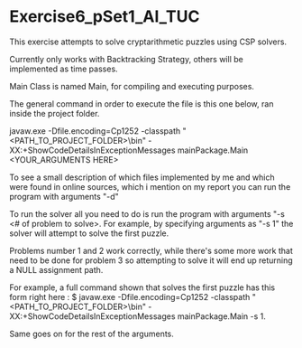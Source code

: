 # Exercise6_pSet1_AI_TUC



This exercise attempts to solve cryptarithmetic puzzles using CSP solvers.

Currently only works with Backtracking Strategy, others will be implemented as time passes.

Main Class is named Main, for compiling and executing purposes.

The general command in order to execute the file is this one below, ran inside the project folder.

javaw.exe -Dfile.encoding=Cp1252 -classpath "<PATH_TO_PROJECT_FOLDER>\bin" -XX:+ShowCodeDetailsInExceptionMessages mainPackage.Main <YOUR_ARGUMENTS HERE>



To see a small description of which files implemented by me and which were found in online sources, which i mention on my report
you can run the program with arguments "-d"

To run the solver all you need to do is run the program with arguments "-s <# of problem to solve>. For example, by specifying arguments as "-s 1" the solver will attempt to solve
the first puzzle.


Problems number 1 and 2 work correctly, while there's some more work that need to be done for problem 3 so attempting to solve it will end up returning a NULL assignment path.

For example, a full command shown that solves the first puzzle has this form right here :
$ javaw.exe -Dfile.encoding=Cp1252 -classpath "<PATH_TO_PROJECT_FOLDER>\bin" -XX:+ShowCodeDetailsInExceptionMessages mainPackage.Main -s 1.

Same goes on for the rest of the arguments.
